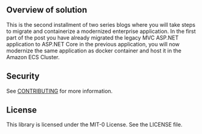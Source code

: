 ## Overview of solution

This is the second installment of two series blogs where you will take steps to migrate and containerize a modernized enterprise application. In the first part of the post you have already migrated the legacy MVC ASP.NET application to ASP.NET Core in the previous application, you will now modernize the same application as docker container and host it in the Amazon ECS Cluster.

## Security

See [CONTRIBUTING](CONTRIBUTING.md#security-issue-notifications) for more information.

## License

This library is licensed under the MIT-0 License. See the LICENSE file.

